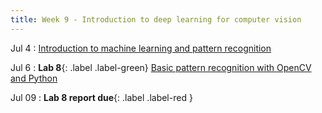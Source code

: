 ```yaml
---
title: Week 9 - Introduction to deep learning for computer vision
---
```


Jul 4
: [Introduction to machine learning and pattern recognition](#)

Jul 6
: **Lab 8**{: .label .label-green} [Basic pattern recognition with OpenCV and Python](#)

Jul 09
: **Lab 8 report due**{: .label .label-red }
